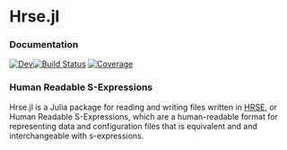 # Hrse.jl

### Documentation

[![Dev](https://img.shields.io/badge/docs-dev-blue.svg)](https://lukebemish.dev/Hrse.jl/dev)[![Build Status](https://github.com/lukebemish/Hrse.jl/actions/workflows/CI.yml/badge.svg?branch=main)](https://github.com/lukebemish/Hrse.jl/actions/workflows/CI.yml?query=branch%3Amain) [![Coverage](https://codecov.io/gh/lukebemish/Hrse.jl/branch/main/graph/badge.svg)](https://codecov.io/gh/lukebemish/Hrse.jl)

### Human Readable S-Expressions

Hrse.jl is a Julia package for reading and writing files written in [HRSE](https://lukebemish.dev/hrse), or Human Readable
S-Expressions, which are a human-readable format for representing data and configuration files that is equivalent and
and interchangeable with s-expressions.
